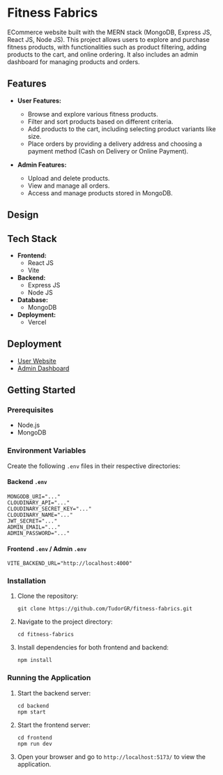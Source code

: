 # Fitness Fabrics

ECommerce website built with the MERN stack (MongoDB, Express JS, React JS, Node JS). This project allows users to explore and purchase fitness products, with functionalities such as product filtering, adding products to the cart, and online ordering. It also includes an admin dashboard for managing products and orders.

## Features

- **User Features:**
  - Browse and explore various fitness products.
  - Filter and sort products based on different criteria.
  - Add products to the cart, including selecting product variants like size.
  - Place orders by providing a delivery address and choosing a payment method (Cash on Delivery or Online Payment).

- **Admin Features:**
  - Upload and delete products.
  - View and manage all orders.
  - Access and manage products stored in MongoDB.
 
## Design

## Tech Stack

- **Frontend:**
  - React JS
  - Vite
- **Backend:**
  - Express JS
  - Node JS
- **Database:**
  - MongoDB
- **Deployment:**
  - Vercel

## Deployment

- [User Website](https://fitness-fabrics.vercel.app/)
- [Admin Dashboard](https://fitness-fabrics-admin.vercel.app/)

## Getting Started

### Prerequisites

- Node.js
- MongoDB

### Environment Variables

Create the following `.env` files in their respective directories:

#### Backend `.env`

```
MONGODB_URI="..."
CLOUDINARY_API="..."
CLOUDINARY_SECRET_KEY="..."
CLOUDINARY_NAME="..."
JWT_SECRET="..."
ADMIN_EMAIL="..."
ADMIN_PASSWORD="..."
```

#### Frontend `.env` / Admin `.env`

```
VITE_BACKEND_URL="http://localhost:4000"
```

### Installation

1. Clone the repository:
   ```
   git clone https://github.com/TudorGR/fitness-fabrics.git
   ```
2. Navigate to the project directory:
   ```
   cd fitness-fabrics
   ```
3. Install dependencies for both frontend and backend:
   ```
   npm install
   ```
### Running the Application

1. Start the backend server:
   ```
   cd backend
   npm start
   ```
2. Start the frontend server:
   ```
   cd frontend
   npm run dev
   ```
3. Open your browser and go to `http://localhost:5173/` to view the application.

